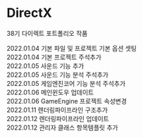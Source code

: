 # DirectX
38기 다이렉트 포트폴리오 작품

2022.01.04 기본 파일 및 프로젝트 기본 옵션 셋팅\
2022.01.04 기본 프로젝트 주석추가\
2022.01.05 사운드 기능 추가\
2022.01.05 사운드 기능 분석 주석추가\
2022.01.05 게임엔진코어 기능 분석 주석추가\
2022.01.06 메인윈도우 업데이트\
2022.01.06 GameEngine 프로젝트 속성변경\
2022.01.11 렌더링파이프라인 구조추가\
2022.01.12 렌더링파이프라인 업데이트\
2022.01.12 관리자 클래스 항목템플릿 추가
